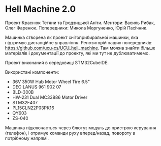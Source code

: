 # Hell Machine 2.0
Проект Краснюк Тетяни та Гродзицької Аніти.
Ментори: Василь Рибак, Олег Фаренюк.
Попередники: Микола Моргуненко, Юрій Пасічник.

Машинка створена як проект снігоприбиральної машинки, яка підтримує дистанційне управління.
Репозиторій наших попередників: https://github.com/ucu-cs/UCU_hell_machine. Там можна знайти більше матеріалів і документації до проекту, які ми тут не дублюватимемо.

Проект виконаний в середовищі STM32CubeIDE.

Використані компоненти:
- 36V 350W Hub Motor Wheel Tire 6.5"
- DEO LANUS 961 902 07
- BLD-300B
- HW-231 Dual MC33886 Motor Driver
- STM32F407
- PL15CLN22P03PK16
- QY603
- ZS-040

Машинка підключається через блютуз модуль до пристрою керування (телефон), і отримує команди руху вперед/назад, повороту в потрібному напрямі.
